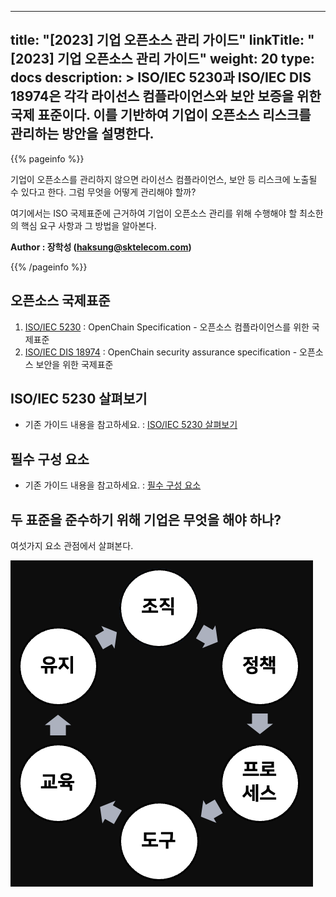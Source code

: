 
---
title: "[2023] 기업 오픈소스 관리 가이드"
linkTitle: "[2023] 기업 오픈소스 관리 가이드"
weight: 20
type: docs
description: >
  ISO/IEC 5230과 ISO/IEC DIS 18974은 각각 라이선스 컴플라이언스와 보안 보증을 위한 국제 표준이다. 이를 기반하여 기업이 오픈소스 리스크를 관리하는 방안을 설명한다. 
---

{{% pageinfo %}}

기업이 오픈소스를 관리하지 않으면 라이선스 컴플라이언스, 보안 등 리스크에 노출될 수 있다고 한다. 
그럼 무엇을 어떻게 관리해야 할까? 

여기에서는 ISO 국제표준에 근거하여 기업이 오픈소스 관리를 위해 수행해야 할 최소한의 핵심 요구 사항과 그 방법을 알아본다. 

**Author : 장학성 (haksung@sktelecom.com)**

{{% /pageinfo %}}

## 오픈소스 국제표준

1. [ISO/IEC 5230](https://www.iso.org/standard/81039.html) : OpenChain Specification - 오픈소스 컴플라이언스를 위한 국제표준 
2. [ISO/IEC DIS 18974](https://www.iso.org/standard/86450.html) : OpenChain security assurance specification - 오픈소스 보안을 위한 국제표준

## ISO/IEC 5230 살펴보기

* 기존 가이드 내용을 참고하세요. : [ISO/IEC 5230 살펴보기](/OpenChain-KWG/guide/governance_iso5230/1-whatisopenchain/)

## 필수 구성 요소

* 기존 가이드 내용을 참고하세요. : [필수 구성 요소](/OpenChain-KWG/guide/governance_iso5230/2-essential_elements/)

## 두 표준을 준수하기 위해 기업은 무엇을 해야 하나?

여섯가지 요소 관점에서 살펴본다. 

![](./elements.png)